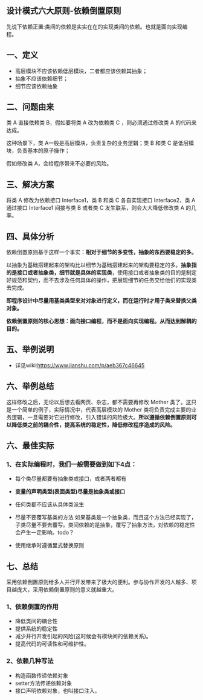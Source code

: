 ## 设计模式六大原则-依赖倒置原则
先说下依赖正置:类间的依赖是实实在在的实现类间的依赖。也就是面向实现编程。
  
## 一、定义
* 高层模块不应该依赖低层模块，二者都应该依赖其抽象；
* 抽象不应该依赖细节；
* 细节应该依赖抽象

## 二、问题由来
类 A 直接依赖类 B，假如要将类 A 改为依赖类 C ，则必须通过修改类 A 的代码来达成。

这种场景下，类 A一般是高层模块，负责复杂的业务逻辑；类 B 和类 C 是低层模块，负责基本的原子操作；

假如修改类 A，会给程序带来不必要的风险。

## 三、解决方案
将类 A 修改为依赖接口 Interface1，类 B 和类 C 各自实现接口 Interface2，类 A 通过接口 Interface1 间接与类 B 或者类 C 发生联系，则会大大降低修改类 A 的几率。

## 四、具体分析
依赖倒置原则基于这样一个事实：**相对于细节的多变性，抽象的东西要稳定的多。**

以抽象为基础搭建起来的架构比以细节为基础搭建起来的架构要稳定的多。**抽象指的是接口或者抽象类，细节就是具体的实现类**，使用接口或者抽象类的目的是制定好规范和契约，而不去涉及任何具体的操作，把展现细节的任务交给他们的实现类去完成。

**即程序设计中尽量用基类类型来对对象进行定义，而在运行时才用子类来替换父类对象。**

**依赖倒置原则的核心思想：面向接口编程，而不是面向实现编程。从而达到解耦的目的。**

## 五、举例说明
* 详见wiki:https://www.jianshu.com/p/aeb367c46645

## 六、举例总结
这样修改之后，无论以后想去看网页、杂志，都不需要再修改 Mother 类了。这只是一个简单的例子，实际情况中，代表高层模块的 Mother 类将负责完成主要的业务逻辑，一旦需要对它进行修改，引入错误的风险极大。**所以遵循依赖倒置原则可以降低类之前的耦合性，提高系统的稳定性，降低修改程序造成的风险。**
 
## 六、最佳实际
### 1、在实际编程时，我们一般需要做到如下4点：
* 每个类尽量都要有抽象类或接口，或者两者都有
* **变量的声明类型(表面类型)尽量是抽象类或接口**
* 任何类都不应该从具体类派生
* 尽量不要覆写基类的方法
    如果基类是一个抽象类，而且这个方法已经实现了，子类尽量不要去覆写。类间依赖的是抽象，覆写了抽象方法，对依赖的稳定性会产生一定影响。todo？

* 使用继承时遵循里式替换原则


## 七、总结
采用依赖倒置原则给多人并行开发带来了极大的便利。参与协作开发的人越多、项目越庞大，采用依赖倒置原则的意义就越重大。

### 1、依赖倒置的作用
* 降低类间的耦合性
* 提供系统的稳定性
* 减少并行开发引起的风险(这时候会有模块间的依赖关系)。
* 提高代码的可读性和可维护性。

### 2、依赖几种写法
* 构造函数传递依赖对象
* setter方法传递依赖对象
* 接口声明依赖对象，也叫接口注入。
